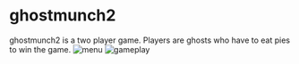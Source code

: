 ghostmunch2
===========

ghostmunch2 is a two player game. Players are ghosts who have to eat pies to win the game.
![menu](https://github.com/juliatufts/ghostmunch2/gm2_screenshot1.png)
![gameplay](https://github.com/juliatufts/ghostmunch2/gm2_screenshot2.png)
